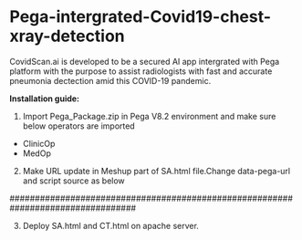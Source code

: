 # Pega-intergrated-Covid19-chest-xray-detection
CovidScan.ai is developed to be a secured AI app intergrated with Pega platform with the purpose to assist radiologists with fast and accurate pneumonia dectection amid this COVID-19 pandemic. 

**Installation guide:**

1. Import Pega_Package.zip in Pega V8.2 environment and make sure below operators are imported

* ClinicOp
* MedOp

2. Make URL update in Meshup part of SA.html file.Change data-pega-url and script source as below



    <!-- ********************** Begin Pega content ********************** -->
  <script src ='http://localhost:8080/prweb/PRServlet?pyActivity=pzIncludeMashupScripts'></script>
  <div data-pega-gadgetname ='PegaGadget'
  data-pega-action ='createNewWork'
  data-pega-action-param-classname ='DMOrg-CT-Work-TreatCovid'
  data-pega-action-param-flowname ='pyStartCase'
  data-pega-isdeferloaded ='false'
  data-pega-applicationname ='CT'
  data-pega-threadname ='STANDARD'
  data-pega-resizetype ='stretch'
  data-pega-url ='http://localhost:8080/prweb/PRServlet' 
  data-pega-action-param-parameters ='{"pzSkinName":"CT","UserIdentifier":"MedOp","Password":"rules"}' ></div>

  <!-- ********************** End Pega content ********************** -->


#################################################################################

3. Deploy SA.html and CT.html on apache server.



